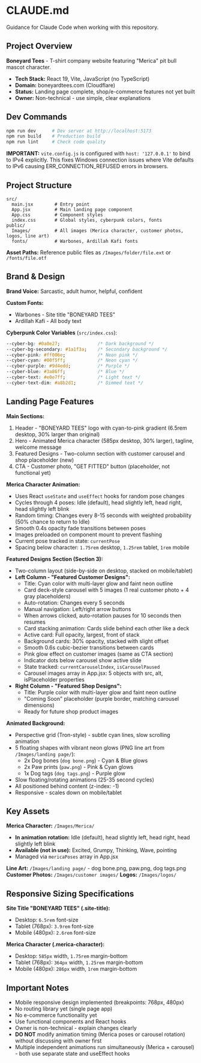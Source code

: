 # CLAUDE.md

Guidance for Claude Code when working with this repository.

## Project Overview

**Boneyard Tees** - T-shirt company website featuring "Merica" pit bull mascot character.

- **Tech Stack:** React 19, Vite, JavaScript (no TypeScript)
- **Domain:** boneyardtees.com (Cloudflare)
- **Status:** Landing page complete, shop/e-commerce features not yet built
- **Owner:** Non-technical - use simple, clear explanations

## Dev Commands

```bash
npm run dev      # Dev server at http://localhost:5173
npm run build    # Production build
npm run lint     # Check code quality
```

**IMPORTANT:** `vite.config.js` is configured with `host: '127.0.0.1'` to bind to IPv4 explicitly. This fixes Windows connection issues where Vite defaults to IPv6 causing ERR_CONNECTION_REFUSED errors in browsers.

## Project Structure

```
src/
  main.jsx        # Entry point
  App.jsx         # Main landing page component
  App.css         # Component styles
  index.css       # Global styles, cyberpunk colors, fonts
public/
  Images/         # All images (Merica character, customer photos, logos, line art)
  fonts/          # Warbones, Ardillah Kafi fonts
```

**Asset Paths:** Reference public files as `/Images/folder/file.ext` or `/fonts/file.otf`

## Brand & Design

**Brand Voice:** Sarcastic, adult humor, helpful, confident

**Custom Fonts:**
- Warbones - Site title "BONEYARD TEES"
- Ardillah Kafi - All body text

**Cyberpunk Color Variables** (`src/index.css`):
```css
--cyber-bg: #0a0e27;              /* Dark background */
--cyber-bg-secondary: #1a1f3a;    /* Secondary background */
--cyber-pink: #ff006e;            /* Neon pink */
--cyber-cyan: #00f5ff;            /* Neon cyan */
--cyber-purple: #9d4edd;          /* Purple */
--cyber-blue: #3a86ff;            /* Blue */
--cyber-text: #e0e7ff;            /* Light text */
--cyber-text-dim: #a8b2d1;        /* Dimmed text */
```

## Landing Page Features

**Main Sections:**
1. Header - "BONEYARD TEES" logo with cyan-to-pink gradient (6.5rem desktop, 30% larger than original)
2. Hero - Animated Merica character (585px desktop, 30% larger), tagline, welcome message
3. Featured Designs - Two-column section with customer carousel and shop placeholder (new)
4. CTA - Customer photo, "GET FITTED" button (placeholder, not functional yet)

**Merica Character Animation:**
- Uses React `useState` and `useEffect` hooks for random pose changes
- Cycles through 4 poses: Idle (default), head slightly left, head right, head slightly left blink
- Random timing: Changes every 8-15 seconds with weighted probability (50% chance to return to Idle)
- Smooth 0.4s opacity fade transitions between poses
- Images preloaded on component mount to prevent flashing
- Current pose tracked in state: `currentPose`
- Spacing below character: `1.75rem` desktop, `1.25rem` tablet, `1rem` mobile

**Featured Designs Section (Section 3):**
- Two-column layout (side-by-side on desktop, stacked on mobile/tablet)
- **Left Column - "Featured Customer Designs":**
  - Title: Cyan color with multi-layer glow and faint neon outline
  - Card deck-style carousel with 5 images (1 real customer photo + 4 gray placeholders)
  - Auto-rotation: Changes every 5 seconds
  - Manual navigation: Left/right arrow buttons
  - When arrows clicked, auto-rotation pauses for 10 seconds then resumes
  - Card stacking animation: Cards slide behind each other like a deck
  - Active card: Full opacity, largest, front of stack
  - Background cards: 30% opacity, stacked with slight offset
  - Smooth 0.6s cubic-bezier transitions between cards
  - Pink glow effect on customer images (same as CTA section)
  - Indicator dots below carousel show active slide
  - State tracked: `currentCarouselIndex`, `isCarouselPaused`
  - Carousel images array in App.jsx: 5 objects with src, alt, isPlaceholder properties
- **Right Column - "Featured Shop Designs":**
  - Title: Purple color with multi-layer glow and faint neon outline
  - "Coming Soon" placeholder (purple border, matching carousel dimensions)
  - Ready for future shop product images

**Animated Background:**
- Perspective grid (Tron-style) - subtle cyan lines, slow scrolling animation
- 5 floating shapes with vibrant neon glows (PNG line art from `/Images/landing page/`):
  - 2x Dog bones (`dog bone.png`) - Cyan & Blue glows
  - 2x Paw prints (`paw.png`) - Pink & Cyan glows
  - 1x Dog tags (`dog tags.png`) - Purple glow
- Slow floating/rotating animations (25-35 second cycles)
- All positioned behind content (z-index: -1)
- Responsive - scales down on mobile/tablet

## Key Assets

**Merica Character:** `/Images/Merica/`
- **In animation rotation:** Idle (default), head slightly left, head right, head slightly left blink
- **Available (not in use):** Excited, Grumpy, Thinking, Wave, pointing
- Managed via `mericaPoses` array in App.jsx

**Line Art:** `/Images/landing page/` - dog bone.png, paw.png, dog tags.png
**Customer Photos:** `/Images/customer images/`
**Logos:** `/Images/logos/`

## Responsive Sizing Specifications

**Site Title "BONEYARD TEES" (.site-title):**
- Desktop: `6.5rem` font-size
- Tablet (768px): `3.9rem` font-size
- Mobile (480px): `2.6rem` font-size

**Merica Character (.merica-character):**
- Desktop: `585px` width, `1.75rem` margin-bottom
- Tablet (768px): `364px` width, `1.25rem` margin-bottom
- Mobile (480px): `286px` width, `1rem` margin-bottom

## Important Notes

- Mobile responsive design implemented (breakpoints: 768px, 480px)
- No routing library yet (single page app)
- No e-commerce functionality yet
- Use functional components and React hooks
- Owner is non-technical - explain changes clearly
- **DO NOT** modify animation timing (Merica poses or carousel rotation) without discussing with owner first
- Multiple independent animations run simultaneously (Merica + carousel) - both use separate state and useEffect hooks
